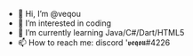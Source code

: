- 👋 Hi, I’m @veqou
- 👀 I’m interested in coding
- 🌱 I’m currently learning Java/C#/Dart/HTML5
- 📫 How to reach me: discord '𝖛𝖊𝖖𝖔𝖚#4226

<!---
veqou/veqou is a ✨ special ✨ repository because its `README.md` (this file) appears on your GitHub profile.
You can click the Preview link to take a look at your changes.
--->
